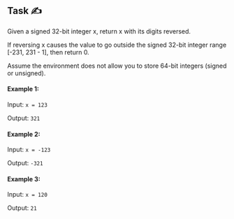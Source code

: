 ## Task ✍
Given a signed 32-bit integer x, return x with its digits reversed. 

If reversing x causes the value to go outside the signed 32-bit integer range [-231, 231 - 1], then return 0.

Assume the environment does not allow you to store 64-bit integers (signed or unsigned).

#### Example 1:
Input: ```x = 123```

Output: ```321```

#### Example 2:
Input: ```x = -123```

Output: ```-321```

#### Example 3:
Input: ```x = 120```

Output: ```21```
